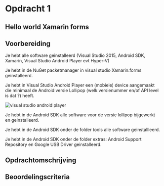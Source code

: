 # Opdracht 1

## Hello world Xamarin forms

## Voorbereiding

Je hebt alle software geinstalleerd (Visual Studio 2015, Android SDK, Xamarin, Visual Studio Android Player evt Hyper-V)

Je hebt in de NuGet packetmanager in visual studio Xamarin.forms geinstalleerd.

Je hebt in Visual Studio Android Player een (mobiele) device aangemaakt die minimaal de Android versie Lollipop (welk versienummer en/of API level is dat ?) heeft.

![visual studio android player](https://github.com/ictacademiekw1c/opdrachten-repository/blob/master/xamarin/images/vsplayer.jpg?raw=true)

Je hebt in de Android SDK alle software voor de versie lollipop bijgewerkt en geinstalleerd.

Je hebt in de Android SDK onder de folder tools alle software geinstallleerd.

Je hebt in de Android SDK onder de folder extras: Android Support Repository en Google USB Driver geinstalleerd.

## Opdrachtomschrijving


## Beoordelingscriteria


